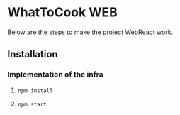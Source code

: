 # WhatToCook WEB

Below are the steps to make the project WebReact work.


## Installation

### Implementation of the infra

1. `npm install`

2. `npm start`
